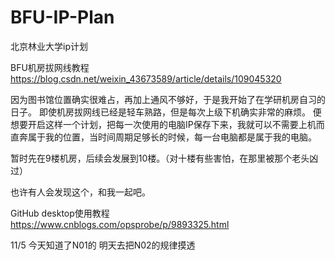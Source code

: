 # BFU-IP-Plan
 北京林业大学ip计划

BFU机房拔网线教程
https://blog.csdn.net/weixin_43673589/article/details/109045320

因为图书馆位置确实很难占，再加上通风不够好，于是我开始了在学研机房自习的日子。
即使机房拔网线已经是轻车熟路，但是每次上级下机确实非常的麻烦。
便想要开启这样一个计划，把每一次使用的电脑IP保存下来，我就可以不需要上机而直奔属于我的位置，当时间周期足够长的时候，每一台电脑都是属于我的电脑。

暂时先在9楼机房，后续会发展到10楼。（对十楼有些害怕，在那里被那个老头凶过）

也许有人会发现这个，和我一起吧。

GitHub desktop使用教程
https://www.cnblogs.com/opsprobe/p/9893325.html

11/5
今天知道了N01的
明天去把N02的规律摸透
